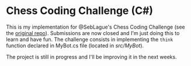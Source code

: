 # Chess Coding Challenge (C#)
This is my implementation for @SebLague's Chess Coding Challenge (see the [original repo](https://github.com/SebLague/Chess-Challenge)). Submissions are now closed and I'm just doing this to learn and have fun. The challenge consists in implementing the ```think``` function declared in MyBot.cs file (located in _src/MyBot_).

The project is still in progress and I'll be improving it in the next weeks.
